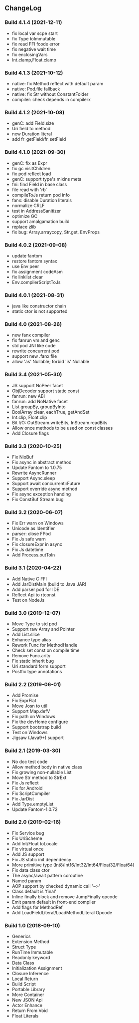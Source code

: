 ## ChangeLog

### Build 4.1.4 (2021-12-11)
- fix local var scpe start
- fix Type toImmutable
- fix read FFI fcode error
- fix negative wait time
- fix enclosingVars
- Int.clamp,Float.clamp

### Build 4.1.3 (2021-10-12)
- native: fix Method reflect with default param
- native: Pod.file fallback
- native: fix Str without ConstantFolder
- compiler: check depends in compilerx

### Build 4.1.2 (2021-10-08)
- genC: add Field.size
- Uri field to method
- new Duration literal
- add fr_getField/fr_setField

### Build 4.1.0 (2021-09-30)
- genC: fix as Expr
- fix gc visitChildren
- fix pod reflect load
- genC: support type's mixins meta
- fni: find Field in base class
- file read with 'rb'
- compileToJs return pod info
- fanx: disable Duration literals
- normalize CRLF
- test in AddressSanitizer
- optimize GC
- support amalgamation build
- replace zlib
- fix bug: Array.arraycopy, Str.get, EnvProps

### Build 4.0.2 (2021-09-08)
- update fantom
- restore fantom syntax
- use Env peer
- fix assignment codeAsm
- fix linklist clear
- Env.compilerScriptToJs

### Build 4.0.1 (2021-08-31)
- java like constructor chain
- static ctor is not supported

### Build 4.0 (2021-08-26)
- new fanx compiler
- fix fanrun vm and genc
- std pod JNI like code
- rewrite concurrent pod
- support new .fanx file
- allow 'as' Nullable; forbid 'is' Nullable

### Build 3.4 (2021-05-30)
- JS support NoPeer facet
- ObjDecoder support static const
- fanrun: new ABI
- fanrun: add NoNative facet
- List groupBy, groupByInto
- BoolArray clear, eachTrue, getAndSet
- Int.clip, Float.clip
- Bit I/O: OutStream.writeBits, InStream.readBits
- Allow once methods to be used on const classes
- Add Closure flags

### Build 3.3 (2020-10-25)
- Fix NioBuf
- Fix async in abstract method
- Update Fantom to 1.0.75
- Rewrite AsyncRunner
- Support Async.sleep
- Support await concurrent::Future
- Support override async method
- Fix async exception handing
- Fix ConstBuf Stream bug

### Build 3.2 (2020-06-07)
- Fix Err warn on Windows
- Unicode as Identifier
- parser: close FPod
- Fix Js safe warn
- Fix closureExpr in async
- Fix Js datetime
- Add Process.outToIn

### Build 3.1 (2020-04-22)
- Add Native C FFI
- Add JarDistMain (build to Java JAR)
- Add parser pod for IDE
- Reflect Api to rtconst
- Test on NodeJs

### Build 3.0 (2019-12-07)
- Move Type to std pod
- Support raw Array and Pointer
- Add List.slice
- Enhance type alias
- Rework Func for MethodHandle
- Check set const on compile time
- Remove Func.arity
- Fix static inherit bug
- Uri standard form support
- Postfix type annotations

### Build 2.2 (2019-06-01)
- Add Promise
- Fix ExprFlat
- Move Josn to util
- Support Map.defV
- Fix path on Windows
- Fix the devHome configure
- Support bootstrap build
- Test on Windows
- Jigsaw (Java9+) support

### Build 2.1 (2019-03-30)
- No doc test code
- Allow method body in native class
- Fix growing non-nullable List
- Move Str method to StrExt
- Fix Js reflect
- Fix for Android
- Fix ScriptCompiler
- Fix JarDist
- Add Type.emptyList
- Update Fantom-1.0.72

### Build 2.0 (2019-02-16)
- Fix Service bug
- Fix UriScheme
- Add Int/Float toLocale
- Fix virtual once
- Add JS support
- Fix JS static init dependency
- More primitive type (Int8/Int16/Int32/Int64/Float32/Float64)
- Fix data class ctor
- The async/await pattern coroutine
- Named param
- AOP support by checked dynamic call '~>'
- Class default is 'final'
- Inline finally block and remove JumpFinally opcode
- Emit param default in front-end compiler
- Add flags for MethodRef
- Add LoadFieldLiteral/LoadMethodLiteral Opcode

### Build 1.0 (2018-09-10)
- Generics
- Extension Method
- Struct Type
- RunTime Immutable
- Readonly keyword
- Data Class
- Initialization Assignment
- Closure Inference
- Local Return
- Build Script
- Portable Library
- More Container
- New JSON Api
- Actor Enhance
- Return From Void
- Float Literals
